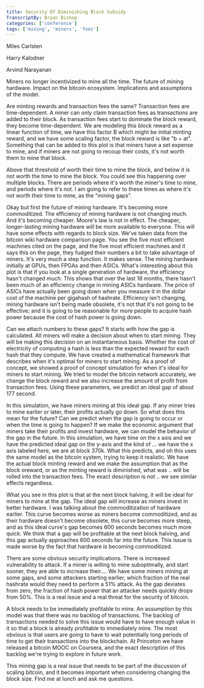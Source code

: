 ```yaml
---
title: Security Of Diminishing Block Subsidy
TranscriptBy: Bryan Bishop
categories: ['conference']
tags: ['mining', 'miners', 'fees']
---
```


Miles Carlsten

Harry Kalodner

Arvind Narayanan

Miners no longer incentivized to mine all the time. The future of mining hardware. Impact on the bitcoin ecosystem. Implications and assumptions of the model.


Are minting rewards and transaction fees the same? Transaction fees are time-dependent. A miner can only claim transaction fees as transactions are added to their block. As transaction fees start to dominate the block reward, they become time-dependent. We are modeling this block reward as a linear function of time, we have this factor B which might be initial minting reward, and we have some scaling factor, the block reward is like "b + at". Something that can be added to this plot is that miners have a set expense to mine, and if miners are not going to recoup their costs, it's not worth them to mine that block.

Above that threshold of worth their time to mine the block, and below it is not worth the time to mine the block. You could see this happening over multiple blocks. There are periods where it's worth the miner's time to mine, and periods where it's not. I am going to refer to these times as where it's not worth their time to mine, as the "mining gaps".

Okay but first the future of mining hardware. It's becoming more commoditized. The efficiency of mining hardware is not changing much. And it's becoming cheaper. Moore's law is not in effect. The cheaper, longer-lasting mining hardware will be more available to everyone. This will have some effects with regards to block size. We've taken data from the bitcoin wiki hardware comparison page. You see the five most efficient machines cited on the page, and the five most efficient machines and it says this on the page, they fudged their numbers a bit to take advantage of miners. It's very much a step function. It makes sense. The mining hardware initially at GPUs, then FPGAs and then ASICs. What's interesting about this plot is that if you look at a single generation of hardware, the efficiency hasn't changed much. This shows that over the last 18 months, there hasn't been much of an efficiency change in mining ASICs hardware. The price of ASICs have actually been going down when you measure it in the dollar cost of the machine per gigahash of hashrate. Efficiency isn't changing, mining hardware isn't being made obsolete, it's not that it's not going to be effective; and it is going to be reasonable for more people to acquire hash power because the cost of hash power is going down.

Can we attach numbers to these gaps? It starts with how the gap is calculated. All miners will make a decision about when to start mining. They will be making this decision on an instantaneous basis. Whether the cost of electricity of computing a hash is less than the expected reward for each hash that they compute. We have created a mathematical framework that describes when it's optimal for miners to start mining. As a proof of concept, we showed a proof of concept simulation for when it's ideal for miners to start mining. We tried to model the bitcoin network accurately, we change the block reward and we also increase the amount of profit from transaction fees. Using these parameters, we predict an ideal gap of about 177 second.

In this simulation, we have miners mining at this ideal gap. If any miner tries to mine earlier or later, their profits actually go down. So what does this mean for the future? Can we predict when the gap is going to occur or when the time is going to happen? If we make the economic argument that miners take their profits and invest hardware, we can model the behavior of the gap in the future. In this simulation, we have time on the x axis and we have the predicted ideal gap on the y-axis and the kind of ... we have the x axis labeled here, we are at block 370k. What this predicts, and oh this uses the same model as the bitcoin system, trying to keep it realistic. We have the actual block minting reward and we make the assumption that as the block oreward, or as the minting reward is diminished, what was .. will be rolled into the transaction fees. The exact description is not .. we see similar effects regardless.

What you see in this plot is that at the next block halving, it will be ideal for miners to mine at the gap. The ideal gap will increase as miners invest in better hardware. I was talking about the commoditization of hardware earlier. This curve becomes worse as miners become commoditized, and as their hardware doesn't become obsolete, this curve becomes more steep, and as this ideal curve's gap becomes 600 seconds becomes much more quick. We think that a gap will be profitable at the next block halving, and this gap actually approaches 600 seconds far into the future. This issue is made worse by the fact that hardware is becoming commoditized.

There are some obvious security implications. There is increased vulnerability to attack. If a miner is willing to mine suboptimally, and start sooner, they are able to increase their.... We have some miners mining at some gaps, and some attackers starting earlier, which fraction of the real hashrate would they need to perform a 51% attack. As the gap deviates from zero, the fraction of hash power that an attacker needs quickly drops from 50%. This is a real issue and a real threat for the security of bitcoin.

A block needs to be immediately profitable to mine. An assumption by this model was that there was no backlog of transactions. The backlog of transactions needed to solve this issue would have to have enough value in it so that a block is already profitable to immediately mine. The most obvious is that users are going to have to wait potentially long periods of time to get their transactions into the blockchain. At Princeton we have released a bitcoin MOOC on Coursera, and the exact description of this backlog we're trying to explore in future work.

This mining gap is a real issue that needs to be part of the discussion of scaling bitcoin, and it becomes important when considering changing the block size. Find me at lunch and ask me questions.
